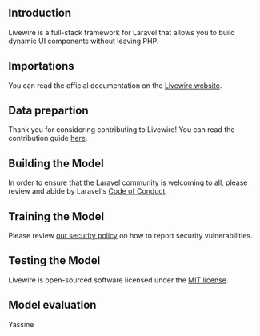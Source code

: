 

## Introduction

Livewire is a full-stack framework for Laravel that allows you to build dynamic UI components without leaving PHP.

## Importations
<a name="importations"></a>
You can read the official documentation on the [Livewire website](https://livewire.laravel.com/docs).

## Data prepartion
<a name="data-prepartion"></a>

Thank you for considering contributing to Livewire! You can read the contribution guide [here](.github/CONTRIBUTING.md).

## Building the Model
<a name="building-the-model"></a>

In order to ensure that the Laravel community is welcoming to all, please review and abide by Laravel's [Code of Conduct](https://laravel.com/docs/contributions#code-of-conduct).

## Training the Model
<a name="training-the-model"></a>

Please review [our security policy](https://github.com/livewire/livewire/security/policy) on how to report security vulnerabilities.

## Testing the Model
<a name="testing-the-model"></a>

Livewire is open-sourced software licensed under the [MIT license](LICENSE.md).

## Model evaluation
<a name="model-evaluation"> </a>

Yassine
